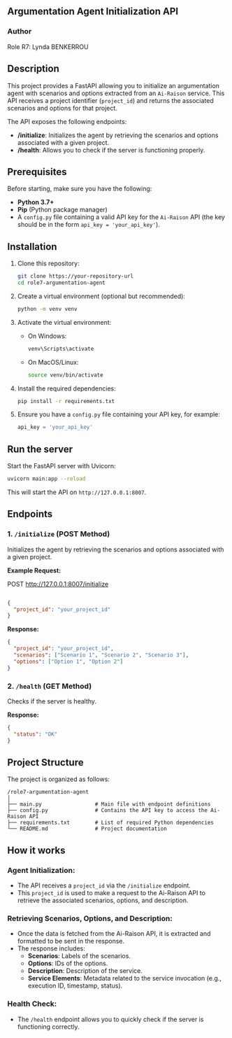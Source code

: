 ## Argumentation Agent Initialization API
### Author
Role R7: Lynda BENKERROU

## Description

This project provides a FastAPI allowing you to initialize an argumentation agent with scenarios and options extracted from an `Ai-Raison` service. This API receives a project identifier (`project_id`) and returns the associated scenarios and options for that project.

The API exposes the following endpoints:
- **/initialize**: Initializes the agent by retrieving the scenarios and options associated with a given project.
- **/health**: Allows you to check if the server is functioning properly.

## Prerequisites

Before starting, make sure you have the following:

- **Python 3.7+**
- **Pip** (Python package manager)
- A `config.py` file containing a valid API key for the `Ai-Raison` API (the key should be in the form `api_key = 'your_api_key'`).

## Installation

1. Clone this repository:
   ```bash
   git clone https://your-repository-url
   cd role7-argumentation-agent
   ```

2. Create a virtual environment (optional but recommended):
   ```bash
   python -m venv venv
   ```

3. Activate the virtual environment:
   - On Windows:
     ```bash
     venv\Scripts\activate
     ```
   - On MacOS/Linux:
     ```bash
     source venv/bin/activate
     ```

4. Install the required dependencies:
   ```bash
   pip install -r requirements.txt
   ```

5. Ensure you have a `config.py` file containing your API key, for example:
   ```python
   api_key = 'your_api_key'
   ```

## Run the server

Start the FastAPI server with Uvicorn:

```bash
uvicorn main:app --reload
```

This will start the API on `http://127.0.0.1:8007`.

## Endpoints

### 1. `/initialize` (POST Method)

Initializes the agent by retrieving the scenarios and options associated with a given project.

**Example Request:** 

POST http://127.0.0.1:8007/initialize


```json

{
  "project_id": "your_project_id"
}
```

**Response:**

```json
{
  "project_id": "your_project_id",
  "scenarios": ["Scenario 1", "Scenario 2", "Scenario 3"],
  "options": ["Option 1", "Option 2"]
}
```

### 2. `/health` (GET Method)

Checks if the server is healthy.

**Response:**

```json
{
  "status": "OK"
}
```

## Project Structure

The project is organized as follows:

```
/role7-argumentation-agent
│
├── main.py                 # Main file with endpoint definitions
├── config.py               # Contains the API key to access the Ai-Raison API
├── requirements.txt        # List of required Python dependencies
└── README.md               # Project documentation
```

## How it works

### Agent Initialization:
- The API receives a `project_id` via the `/initialize` endpoint.
- This `project_id` is used to make a request to the Ai-Raison API to retrieve the associated scenarios, options, and description.

### Retrieving Scenarios, Options, and Description:
- Once the data is fetched from the Ai-Raison API, it is extracted and formatted to be sent in the response.
- The response includes:
  - **Scenarios**: Labels of the scenarios.
  - **Options**: IDs of the options.
  - **Description**: Description of the service.
  - **Service Elements**: Metadata related to the service invocation (e.g., execution ID, timestamp, status).

### Health Check:
- The `/health` endpoint allows you to quickly check if the server is functioning correctly.




